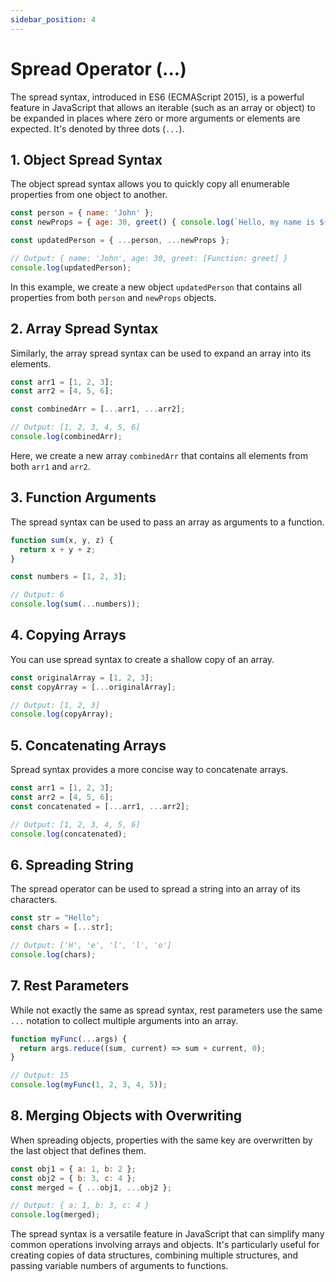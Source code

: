 ```yaml
---
sidebar_position: 4
---
```


# Spread Operator (...)

The spread syntax, introduced in ES6 (ECMAScript 2015), is a powerful feature in JavaScript that allows an iterable (such as an array or object) to be expanded in places where zero or more arguments or elements are expected. It's denoted by three dots (`...`).

## 1. Object Spread Syntax

The object spread syntax allows you to quickly copy all enumerable properties from one object to another.

```javascript
const person = { name: 'John' };
const newProps = { age: 30, greet() { console.log(`Hello, my name is ${this.name}`); } };

const updatedPerson = { ...person, ...newProps };

// Output: { name: 'John', age: 30, greet: [Function: greet] }
console.log(updatedPerson);
```

In this example, we create a new object `updatedPerson` that contains all properties from both `person` and `newProps` objects.

## 2. Array Spread Syntax

Similarly, the array spread syntax can be used to expand an array into its elements.

```javascript
const arr1 = [1, 2, 3];
const arr2 = [4, 5, 6];

const combinedArr = [...arr1, ...arr2];

// Output: [1, 2, 3, 4, 5, 6]
console.log(combinedArr);
```

Here, we create a new array `combinedArr` that contains all elements from both `arr1` and `arr2`.

## 3. Function Arguments

The spread syntax can be used to pass an array as arguments to a function.

```javascript
function sum(x, y, z) {
  return x + y + z;
}

const numbers = [1, 2, 3];

// Output: 6
console.log(sum(...numbers));
```

## 4. Copying Arrays

You can use spread syntax to create a shallow copy of an array.

```javascript
const originalArray = [1, 2, 3];
const copyArray = [...originalArray];

// Output: [1, 2, 3]
console.log(copyArray);
```

## 5. Concatenating Arrays

Spread syntax provides a more concise way to concatenate arrays.

```javascript
const arr1 = [1, 2, 3];
const arr2 = [4, 5, 6];
const concatenated = [...arr1, ...arr2];

// Output: [1, 2, 3, 4, 5, 6]
console.log(concatenated);
```

## 6. Spreading String

The spread operator can be used to spread a string into an array of its characters.

```javascript
const str = "Hello";
const chars = [...str];

// Output: ['H', 'e', 'l', 'l', 'o']
console.log(chars);
```

## 7. Rest Parameters

While not exactly the same as spread syntax, rest parameters use the same `...` notation to collect multiple arguments into an array.

```javascript
function myFunc(...args) {
  return args.reduce((sum, current) => sum + current, 0);
}

// Output: 15
console.log(myFunc(1, 2, 3, 4, 5));
```

## 8. Merging Objects with Overwriting

When spreading objects, properties with the same key are overwritten by the last object that defines them.

```javascript
const obj1 = { a: 1, b: 2 };
const obj2 = { b: 3, c: 4 };
const merged = { ...obj1, ...obj2 };

// Output: { a: 1, b: 3, c: 4 }
console.log(merged);
```

The spread syntax is a versatile feature in JavaScript that can simplify many common operations involving arrays and objects. It's particularly useful for creating copies of data structures, combining multiple structures, and passing variable numbers of arguments to functions.
